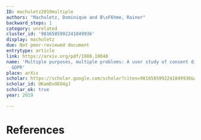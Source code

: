 ```yaml
---
ID: machuletz2019multiple
authors: "Machuletz, Dominique and B\xF6hme, Rainer"
backward_steps: 1
category: unrelated
cluster_id: '9816585992241849936'
display: machuletz
due: Not peer-reviewed document
entrytype: article
link: https://arxiv.org/pdf/1908.10048
name: 'Multiple purposes, multiple problems: A user study of consent dialogs after
  GDPR'
place: arXiv
scholar: https://scholar.google.com/scholar?cites=9816585992241849936&as_sdt=2005&sciodt=0,5&hl=en
scholar_id: UKamDvOEO4gJ
scholar_ok: true
year: 2019

---
```


# References

